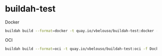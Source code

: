 # buildah-test

Docker

```bash
buildah build --format=docker -t quay.io/vbelouso/buildah-test:docker -f Dockerfile .
```

OCI

```bash
buildah build --format=oci -t quay.io/vbelouso/buildah-test:oci -f Dockerfile .
```
